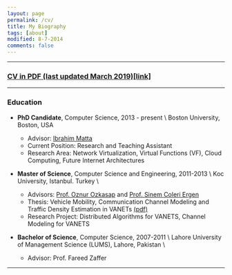 ```yaml
---
layout: page
permalink: /cv/
title: My Biography
tags: [about]
modified: 8-7-2014
comments: false
---
```


---

### [CV in PDF (last updated March 2019)[link]](../papers/cv.pdf)

---

### Education

- **PhD Candidate**, Computer Science, 2013 - present \\
Boston University, Boston, USA
	- Advisor: [Ibrahim Matta](http://sites.bu.edu/matta/)
	- Current Position: Research and Teaching Assistant
	- Research Area: Network Virtualization, Virtual Functions (VF), Cloud Computing, Future Internet Architectures 

- **Master of Science**, Computer Science and Engineering, 2011-2013 \\
Koc University, Istanbul. Turkey \\
	- Advisors: [Prof. Oznur Ozkasap](http://home.ku.edu.tr/~oozkasap/index.htm) and [Prof. Sinem Coleri Ergen](http://home.ku.edu.tr/~sergen/)
	- Thesis: Vehicle Mobility, Communication Channel Modeling and Traffic Density Estimation in VANETs [(pdf)](papers/MSc_FINAL.pdf)
	- Research Project: Distributed Algorithms for VANETS, Channel Modeling for VANETS 

- **Bachelor of Science**, Computer Science, 2007-2011 \\
Lahore University of Management Science (LUMS), Lahore, Pakistan \\
	- Advisor: Prof. Fareed Zaffer

---
<!---
## Work Experience

- **Research Intern: Akamai Technologies**     – Summer 2016 
	- Project: Over-Representation Analyzer for Anomaly Detection. 
	- Description: Developing a tool which will help Akamai Media Performance team to identify problems (anomalies) in Akamai media delivery network. 
	- Cambridge, USA 

- **Researcher Scientist: Create-Net**, Italy     – Spring 2016
	- Project: NFV traffic management and service placement for 5G network
	- Description: Virtual Network Function management and deployment for 4G and 5G networks in Europe.
	- Trento, Italy

- **Research Intern: Akamai Technologies**     – Summer 2015
	- Project: Feature Selection, Anomaly Detection and Change Detection in Media Delivery.
	- Cambridge, USA

- **Research Assistant - Boston University**     – Spring 2013 to present
	- Project: Network Function Virtualization, RINA, Optimization
	- Boston University, Boston, USA

- **Research Assistant - Koc University**     – Fall 2011 to Spring 2013
	- Wireless Network Laboratory, Department of Computer Engineering,
	- Project: Chanel Modeling, Realistic Mobility Modeling and distributed algorithms for density estimation in vehicular ad-hoc networks
	- Koc University, Istanbul, Turkey

- **Summer Research Assistant, Koc University**     – Summer 2010
	- Project: Distributed Protocol for Frequent Item Set Discovery and network size estimation for P2P network
	- Koc University Summer Research Program, Istanbul, Turkey

- **IT Consultant: Sidat Hayder**     – Summer 2009
	- IT Department
	- Project: Worked on the second biggest database system in Pakistan, ‘‘Land Record Management Information System’’ (LRMIS)
	- Worked as software quality assurance consultant

---

## Teaching  

- Boston University Sep. 2013 - present 
  Department of Computer Science
	- CS 100 Introduction to Computing - Fall 2013
	- CS 105 Introduction to Databases and Data Mining - Fall 2015
	- CS 455/655 Computer Networks - Fall 2016
	- CS 210 Computer Systems - Spring 2018

- Koc University Aug. 2011 - July 2013 
  Department of Computer Science and Engineering
	- ENG 200 Probability for Engineers - Spring 2013
	- COMP 416 Computer Networks - Fall 2012
	- COMP 202 Data Structures and Algorithm - Spring 2012
	- COMP 132 Advanced Programming - Fall 2011

 - Lahore University of Management Science Aug. 2010- Jun. 2011 
   Department of Computer Science
	- CS 212 Computational Problem Solving - Spring 2011
	- CS 371/ CMPE 371 Computer Networks - Fall 2010

---

## Other Services ##

#### As Technical Program Committe member
- IEEE Conference on Network Softwarization (NetSoft) 2019

#### As Reviewer for:
- Conference IFIP Wired/Wireless Internet Communications (IFIP WWIC) 2018
- Journal IEEE Transactions on Intelligent Transportation Systems (ITS) 2018
- Workshop IEEE CNERT 2018
- Conference IEEE INFOCOM 2017 
- Conference IEEE NFV-SDN 2017
- Journal Future Generation Computer Systems 2017
- Journal IEEE Communications Letters 2017
- ITC 29 Soft5 Workshop 2017
- Journal IEEE Intelligent Transportation Systems Transactions (ITST) 2017
- Journal IEEE Transactions on Mobile Computing (TMC) 2017
- Journal IEEE Communications Letters 2016
- IEEE International Conference on Network Protocols (ICNP) 2014
- IEEE International Conference on ITS Telecommunications (ITST) 2012
- IEEE International Conference on Vehicular Electronics and Safety (ICVES) 2012

#### As Organizer:
- Currently organizing Networking Reading Group (NRG) at Boston University
- **May 22-26, 2017:** Student Volunteer/Organizer for GENI Regional Workshop and Camp, Texas A&M University, College Station, TX

#### Others:
- **October 28, 2016:** GENI [Webinar](http://www.cs.unc.edu/Research/geni/geniEdu/v06-VNF-SDN-Ctl.html) on "Managing a Virtual Network Function using SDN and Control Theory"
--->
